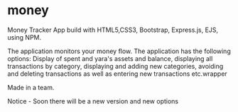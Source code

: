 # money

Money Tracker App build with HTML5,CSS3, Bootstrap, Express.js, EJS, using NPM. 

The application monitors your money flow. The application has the following options: Display of spent and yara's assets and balance, displaying all transactions by category, displaying and adding new categories, avoiding and deleting transactions as well as entering new transactions etc.wrapper

Made in a team.

Notice - Soon there will be a new version and new options